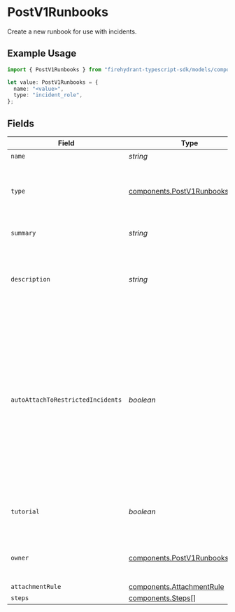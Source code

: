 # PostV1Runbooks

Create a new runbook for use with incidents.

## Example Usage

```typescript
import { PostV1Runbooks } from "firehydrant-typescript-sdk/models/components";

let value: PostV1Runbooks = {
  name: "<value>",
  type: "incident_role",
};
```

## Fields

| Field                                                                                                                                                                                                               | Type                                                                                                                                                                                                                | Required                                                                                                                                                                                                            | Description                                                                                                                                                                                                         |
| ------------------------------------------------------------------------------------------------------------------------------------------------------------------------------------------------------------------- | ------------------------------------------------------------------------------------------------------------------------------------------------------------------------------------------------------------------- | ------------------------------------------------------------------------------------------------------------------------------------------------------------------------------------------------------------------- | ------------------------------------------------------------------------------------------------------------------------------------------------------------------------------------------------------------------- |
| `name`                                                                                                                                                                                                              | *string*                                                                                                                                                                                                            | :heavy_check_mark:                                                                                                                                                                                                  | N/A                                                                                                                                                                                                                 |
| `type`                                                                                                                                                                                                              | [components.PostV1RunbooksType](../../models/components/postv1runbookstype.md)                                                                                                                                      | :heavy_check_mark:                                                                                                                                                                                                  | Deprecated, but still required. Please just use 'incident'                                                                                                                                                          |
| `summary`                                                                                                                                                                                                           | *string*                                                                                                                                                                                                            | :heavy_minus_sign:                                                                                                                                                                                                  | Deprecated. Use description                                                                                                                                                                                         |
| `description`                                                                                                                                                                                                       | *string*                                                                                                                                                                                                            | :heavy_minus_sign:                                                                                                                                                                                                  | A longer description about the Runbook. Supports markdown format                                                                                                                                                    |
| `autoAttachToRestrictedIncidents`                                                                                                                                                                                   | *boolean*                                                                                                                                                                                                           | :heavy_minus_sign:                                                                                                                                                                                                  | Whether or not this runbook should be automatically attached to restricted incidents. Note that setting this to `true` will prevent it from being attached to public incidents, even manually. Defaults to `false`. |
| `tutorial`                                                                                                                                                                                                          | *boolean*                                                                                                                                                                                                           | :heavy_minus_sign:                                                                                                                                                                                                  | Whether or not this runbook is a tutorial runbook                                                                                                                                                                   |
| `owner`                                                                                                                                                                                                             | [components.PostV1RunbooksOwner](../../models/components/postv1runbooksowner.md)                                                                                                                                    | :heavy_minus_sign:                                                                                                                                                                                                  | An object representing a Team that owns the runbook                                                                                                                                                                 |
| `attachmentRule`                                                                                                                                                                                                    | [components.AttachmentRule](../../models/components/attachmentrule.md)                                                                                                                                              | :heavy_minus_sign:                                                                                                                                                                                                  | N/A                                                                                                                                                                                                                 |
| `steps`                                                                                                                                                                                                             | [components.Steps](../../models/components/steps.md)[]                                                                                                                                                              | :heavy_minus_sign:                                                                                                                                                                                                  | N/A                                                                                                                                                                                                                 |